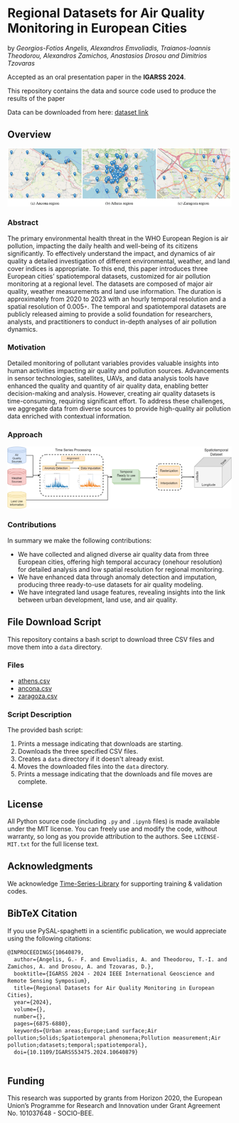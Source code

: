 # Regional Datasets for Air Quality Monitoring in European Cities

by
_Georgios-Fotios Angelis,
Alexandros Emvoliadis,
Traianos-Ioannis Theodorou, 
Alexandros Zamichos,
Anastasios Drosou
and Dimitrios Tzovaras_


Accepted as an oral presentation paper in the **IGARSS 2024**.

This repository contains the data and source code used to produce the results of the paper


Data can be downloaded from here: [dataset link](https://zenodo.org/records/11220965)

## Overview
![model architecture_process.png](assets/all_stations.png)


### Abstract

The primary environmental health threat in the WHO European Region is air pollution, impacting the daily health and
well-being of its citizens significantly. To effectively understand the impact, and dynamics of air quality a detailed investigation of different environmental, weather, and land cover
indices is appropriate. To this end, this paper introduces three
European cities’ spatiotemporal datasets, customized for air
pollution monitoring at a regional level. The datasets are composed of major air quality, weather measurements and land use
information. The duration is approximately from 2020 to 2023
with an hourly temporal resolution and a spatial resolution of
0.005◦. The temporal and spatiotemporal datasets are publicly
released aiming to provide a solid foundation for researchers,
analysts, and practitioners to conduct in-depth analyses of air
pollution dynamics.

### Motivation
Detailed monitoring of pollutant variables provides valuable insights into human activities impacting air quality and pollution sources. Advancements in sensor technologies, satellites, UAVs, and data analysis tools have enhanced the quality and quantity of air quality data, enabling better decision-making and analysis. However, creating air quality datasets is time-consuming, requiring significant effort. To address these challenges, we aggregate data from diverse sources to provide high-quality air pollution data enriched with contextual information.
 
### Approach
![model architecture_process.png](assets%2Fmodel%20architecture_process.png)

### Contributions
In summary we make the following contributions:
- We have collected and aligned diverse air quality data from three
European cities, offering high temporal accuracy (onehour resolution) for detailed analysis and low spatial
resolution for regional monitoring.
- We have enhanced data through anomaly detection and imputation, producing three ready-to-use datasets for air quality
modeling.
- We have integrated land usage features, revealing insights into
the link between urban development, land use, and air
quality.


## File Download Script

This repository contains a bash script to download three CSV files and move them into a `data` directory.

### Files

- [athens.csv](https://zenodo.org/record/11220965/files/athens.csv)
- [ancona.csv](https://zenodo.org/record/11220965/files/ancona.csv)
- [zaragoza.csv](https://zenodo.org/record/11220965/files/zaragoza.csv)

### Script Description

The provided bash script:
1. Prints a message indicating that downloads are starting.
2. Downloads the three specified CSV files.
3. Creates a `data` directory if it doesn't already exist.
4. Moves the downloaded files into the `data` directory.
5. Prints a message indicating that the downloads and file moves are complete.

[//]: # (### Usage)

## License

All Python source code (including `.py` and `.ipynb` files) is made available
under the MIT license. You can freely use and modify the code, without
warranty, so long as you provide attribution to the authors. See
`LICENSE-MIT.txt` for the full license text.

[cc-by]: https://creativecommons.org/licenses/by/4.0/


## Acknowledgments
We acknowledge [Time-Series-Library](https://github.com/thuml/Time-Series-Library) for 
supporting training & validation codes.



## BibTeX Citation

If you use PySAL-spaghetti in a scientific publication, we would appreciate using the following citations:

```
@INPROCEEDINGS{10640879,
  author={Angelis, G.- F. and Emvoliadis, A. and Theodorou, T.-I. and Zamichos, A. and Drosou, A. and Tzovaras, D.},
  booktitle={IGARSS 2024 - 2024 IEEE International Geoscience and Remote Sensing Symposium}, 
  title={Regional Datasets for Air Quality Monitoring in European Cities}, 
  year={2024},
  volume={},
  number={},
  pages={6875-6880},
  keywords={Urban areas;Europe;Land surface;Air pollution;Solids;Spatiotemporal phenomena;Pollution measurement;Air pollution;datasets;temporal;spatiotemporal},
  doi={10.1109/IGARSS53475.2024.10640879}


```

## Funding
This research was supported by grants from Horizon 2020, the European Union’s Programme for Research and Innovation under Grant Agreement No. 101037648 - SOCIO-BEE.

